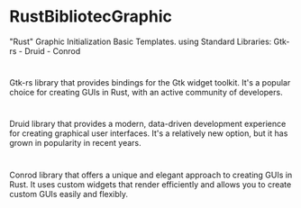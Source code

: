 # RustBibliotecGraphic
"Rust" Graphic Initialization Basic Templates. using Standard Libraries: Gtk-rs - Druid - Conrod

#
Gtk-rs
library that provides bindings for the Gtk widget toolkit. It's a popular choice for creating GUIs in Rust, with an active community of developers.
#
Druid
library that provides a modern, data-driven development experience for creating graphical user interfaces. It's a relatively new option, but it has grown in popularity in recent years.
#
Conrod
library that offers a unique and elegant approach to creating GUIs in Rust. It uses custom widgets that render efficiently and allows you to create custom GUIs easily and flexibly.
